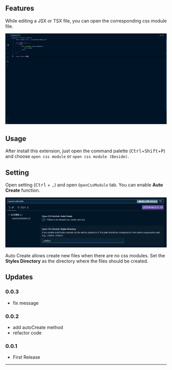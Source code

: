 ## Features

While editing a JSX or TSX file, you can open the corresponding css module file.

![openCssModuleDemo](imgs/openCssModuleDemo.gif)

## Usage

After install this extension, just open the command palette (<kbd>Ctrl</kbd>+<kbd>Shift</kbd>+<kbd>P</kbd>) and choose `open css module` or `open css module (Beside)`.

## Setting

Open setting (<kbd>Ctrl</kbd> + <kbd>,</kbd>) and open `OpenCssModule` tab.
You can enable **Auto Create** function.

![autoCreate](imgs/autoCreate.png)

Auto Create allows create new files when there are no css modules.
Set the **Styles Directory** as the directory where the files should be created.

## Updates

### 0.0.3

- fix message

### 0.0.2

- add autoCreate method
- refactor code


### 0.0.1

- First Release

-----------------------------------------------------------------------------------------------------------